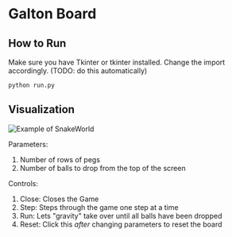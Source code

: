 # Galton Board

## How to Run

Make sure you have Tkinter or tkinter installed. Change the import accordingly. (TODO: do this automatically)
~~~
python run.py
~~~

## Visualization
![Example of SnakeWorld](./media/example.jpg) 


Parameters:
1. Number of rows of pegs
2. Number of balls to drop from the top of the screen

Controls:
1. Close: Closes the Game
2. Step: Steps through the game one step at a time
3. Run: Lets "gravity" take over until all balls have been dropped
4. Reset: Click this *after* changing parameters to reset the board
